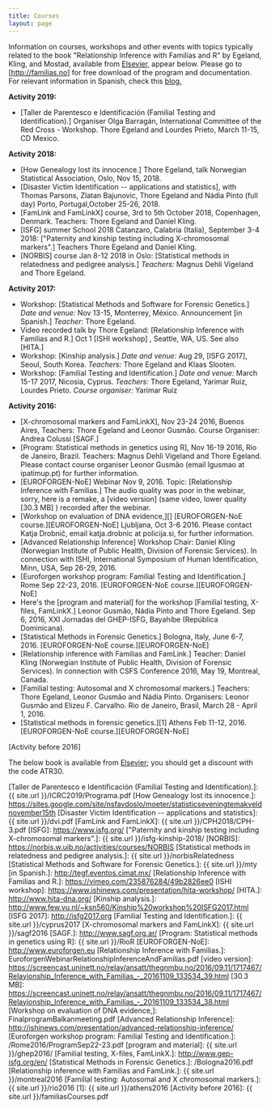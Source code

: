 ```yaml
---
title: Courses
layout: page
---
```


Information on courses, workshops and other events with topics typically
related to the book \"Relationship Inference with Familias and R\" by
Egeland, Kling, and Mostad, available from [Elsevier,] appear below.
Please go to [http://familias.no] for free download of the program and
documentation. For relevant information in Spanish, check this [blog.]

**Activity 2019:**

-   [Taller de Parentesco e Identificación (Familial Testing and
    Identification).] Organiser Olga Barragán, International Committee
    of the Red Cross - Workshop. Thore Egeland and Lourdes Prieto, March
    11-15, CD Mexico.

**Activity 2018:**

-   [How Genealogy lost its innocence.] Thore Egeland, talk Norwegian
    Statistical Association, Oslo, Nov 15, 2018.
-   [Disaster Victim Identification -- applications and statistics],
    with Thomas Parsons, Zlatan Bajunovic, Thore Egeland and Nádia Pinto
    (full day) Porto, Portugal,October 25-26, 2018.
-   [FamLink and FamLinkX] course, 3rd to 5th October 2018, Copenhagen,
    Denmark. Teachers: Thore Egeland and Daniel Kling.
-   [ISFG] summer School 2018 Catanzaro, Calabria (Italia), September
    3-4 2018: [\"Paternity and kinship testing including X-chromosomal
    markers\".] Teachers Thore Egeland and Daniel Kling.
-   [NORBIS] course Jan 8-12 2018 in Oslo: [Statistical methods in
    relatedness and pedigree analysis.] *Teachers:* Magnus Dehli
    Vigeland and Thore Egeland.

**Activity 2017:**

-   Workshop: [Statistical Methods and Software for Forensic Genetics.]
    *Date and venue:* Nov 13-15, Monterrey, México. Announcement [in
    Spanish.] *Teacher:* Thore Egeland.
-   Video recorded talk by Thore Egeland: [Relationship Inference with
    Familias and R.] Oct 1 [ISHI workshop] , Seattle, WA, US. See also
    [HITA.]
-   Workshop: [Kinship analysis.] *Date and venue:* Aug 29, [ISFG 2017],
    Seoul, South Korea. *Teachers:* Thore Egeland and Klaas Slooten.
-   Workshop: [Familial Testing and Identification.] *Date and venue:*
    March 15-17 2017, Nicosia, Cyprus. *Teachers:* Thore Egeland,
    Yarimar Ruiz, Lourdes Prieto. *Course organiser:* Yarimar Ruiz

**Activity 2016:**

-   [X-chromosomal markers and FamLinkX], Nov 23-24 2016, Buenos Aires,
    Teachers: Thore Egeland and Leonor Gusmão. Course Organiser: Andrea
    Colussi [SAGF.]
-   [Program: Statistical methods in genetics using R], Nov 16-19 2016,
    Rio de Janeiro, Brazil. Teachers: Magnus Dehli Vigeland and Thore
    Egeland. Please contact course organiser Leonor Gusmão (email
    lgusmao at ipatimup.pt) for further information.
-   [EUROFORGEN-NoE] Webinar Nov 9, 2016. Topic: [Relationship Inference
    with Familias.] The audio quality was poor in the webinar, sorry,
    here is a remake, a [video version] (same video, lower quality [30.3
    MB] ) recorded after the webinar.
-   [Workshop on evaluation of DNA evidence,][] [EUROFORGEN-NoE
    course.][EUROFORGEN-NoE] Ljubljana, Oct 3-6 2016. Please contact
    Katja Drobnič, email katja.drobnic at policija.si, for further
    information.
-   [Advanced Relationship Inference] Workshop Chair: Daniel Kling
    (Norwegian Institute of Public Health, Division of Forensic
    Services). In connection with ISHI, International Symposium of Human
    Identification, Minn, USA, Sep 26-29, 2016.
-   [Euroforgen workshop program: Familial Testing and Identification.]
    Rome Sep 22-23, 2016. [EUROFORGEN-NoE course.][EUROFORGEN-NoE]
-   Here\'s the [program and material] for the workshop [Familial
    testing, X-files, FamLinkX.] Leonor Gusmão, Nádia Pinto and Thore
    Egeland. Sep 6, 2016, XXI Jornadas del GHEP-ISFG, Bayahíbe
    (República Dominicana).
-   [Statistical Methods in Forensic Genetics.] Bologna, Italy, June
    6-7, 2016. [EUROFORGEN-NoE course.][EUROFORGEN-NoE]
-   [Relationship inference with Familias and FamLink.] Teacher: Daniel
    Kling (Norwegian Institute of Public Health, Division of Forensic
    Services). In connection with CSFS Conference 2016, May 19,
    Montreal, Canada.
-   [Familial testing: Autosomal and X chromosomal markers.] Teachers:
    Thore Egeland, Leonor Gusmão and Nádia Pinto. Organisers: Leonor
    Gusmão and Elizeu F. Carvalho. Rio de Janeiro, Brasil, March 28 -
    April 1, 2016.
-   [Statistical methods in forensic genetics.][1] Athens Feb 11-12,
    2016. [EUROFORGEN-NoE course.][EUROFORGEN-NoE]

[Activity before 2016]

The below book is available from [Elsevier][Elsevier,]; you should get a
discount with the code ATR30.

  [Elsevier,]: http://store.elsevier.com/product.jsp?isbn=9780128024027
  [http://familias.no]: http://familias.no/
  [blog.]: http://parentela.familias.name/#category5
  [Taller de Parentesco e Identificación (Familial Testing and Identification).]: {{ site.url }}/ICRC2019/Programa.pdf
  [How Genealogy lost its innocence.]: https://sites.google.com/site/nsfavdoslo/moeter/statisticseveningtemakveldnovember15th
  [Disaster Victim Identification -- applications and statistics]: {{ site.url }}/dvi.pdf
  [FamLink and FamLinkX]: {{ site.url }}/CPH2018/CPH-3.pdf
  [ISFG]: https://www.isfg.org/
  [\"Paternity and kinship testing including X-chromosomal markers\".]: {{ site.url }}/isfg-kinship-2018/
  [NORBIS]: https://norbis.w.uib.no/activities/courses/NORBIS
  [Statistical methods in relatedness and pedigree analysis.]: {{ site.url }}/norbisRelatedness
  [Statistical Methods and Software for Forensic Genetics.]: {{ site.url }}/mty
  [in Spanish.]: http://tegf.eventos.cimat.mx/
  [Relationship Inference with Familias and R.]: https://vimeo.com/235876284/49b2826ee0
  [ISHI workshop]: https://www.ishinews.com/presentation/hita-workshop/
  [HITA.]: http://www.hita-dna.org/
  [Kinship analysis.]: http://www.few.vu.nl/~ksn560/Kinship%20workshop%20ISFG2017.html
  [ISFG 2017]: http://isfg2017.org
  [Familial Testing and Identification.]: {{ site.url }}/cyprus2017
  [X-chromosomal markers and FamLinkX]: {{ site.url }}/sagf2016
  [SAGF.]: http://www.sagf.org.ar/
  [Program: Statistical methods in genetics using R]: {{ site.url }}/RioR
  [EUROFORGEN-NoE]: http://www.euroforgen.eu
  [Relationship Inference with Familias.]: EuroforgenWebinarRelationshipInferenceAndFamilias.pdf
  [video version]: https://screencast.uninett.no/relay/ansatt/thegnmbu.no/2016/09.11/1717467/Relayionship_Inference_with_Familias_-_20161109_133534_39.html
  [30.3 MB]: https://screencast.uninett.no/relay/ansatt/thegnmbu.no/2016/09.11/1717467/Relayionship_Inference_with_Familias_-_20161109_133534_38.html
  [Workshop on evaluation of DNA evidence,]: FinalprogramBalkanmeeting.pdf
  [Advanced Relationship Inference]: http://ishinews.com/presentation/advanced-relationship-inference/
  [Euroforgen workshop program: Familial Testing and Identification.]: /Rome2016/ProgramSep22-23.pdf
  [program and material]: {{ site.url }}/ghep2016/
  [Familial testing, X-files, FamLinkX.]: http://www.gep-isfg.org/en/
  [Statistical Methods in Forensic Genetics.]: /Bologna2016.pdf
  [Relationship inference with Familias and FamLink.]: {{ site.url }}/montreal2016
  [Familial testing: Autosomal and X chromosomal markers.]: {{ site.url }}/rio2016
  [1]: {{ site.url }}/athens2016
  [Activity before 2016]: {{ site.url }}/familiasCourses.pdf

